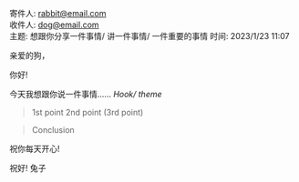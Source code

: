 寄件人: rabbit@email.com  
收件人: dog@email.com  
主题: 想跟你分享一件事情/ 讲一件事情/ 一件重要的事情 
时间: 2023/1/23 11:07

亲爱的狗，  

你好!  

今天我想跟你说一件事情...... *Hook/ theme*

>1st point 
>2nd point 
>(3rd point) 

> Conclusion

祝你每天开心!

祝好! 兔子